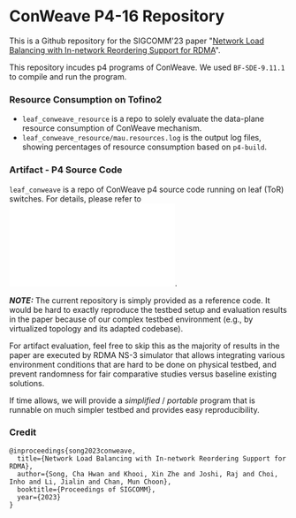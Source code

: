 # ConWeave P4-16 Repository

This is a Github repository for the SIGCOMM'23 paper "[Network Load Balancing with In-network Reordering Support for RDMA](https://doi.org/10.1145/3603269.3604849)".

This repository incudes p4 programs of ConWeave. 
We used `BF-SDE-9.11.1` to compile and run the program.

### Resource Consumption on Tofino2
* `leaf_conweave_resource` is a repo to solely evaluate the data-plane resource consumption of ConWeave mechanism.
* `leaf_conweave_resource/mau.resources.log` is the output log files, showing percentages of resource consumption based on `p4-build`.

### Artifact - P4 Source Code
`leaf_conweave` is a repo of ConWeave p4 source code running on leaf (ToR) switches. 
For details, please refer to ![README](/conweave-p4/leaf_conweave/README.md).

**_NOTE:_** The current repository is simply provided as a reference code. 
It would be hard to exactly reproduce the testbed setup and evaluation results in the paper because of our complex testbed environment (e.g., by virtualized topology and its adapted codebase).

For artifact evaluation, feel free to skip this as the majority of results in the paper are executed by RDMA NS-3 simulator that allows integrating various environment conditions that are hard to be done on physical testbed, and prevent randomness for fair comparative studies versus baseline existing solutions.

If time allows, we will provide a _simplified_ / _portable_ program that is runnable on much simpler testbed and provides easy reproducibility. 

### Credit

```
@inproceedings{song2023conweave,
  title={Network Load Balancing with In-network Reordering Support for RDMA},
  author={Song, Cha Hwan and Khooi, Xin Zhe and Joshi, Raj and Choi, Inho and Li, Jialin and Chan, Mun Choon},
  booktitle={Proceedings of SIGCOMM},
  year={2023}
}
```
